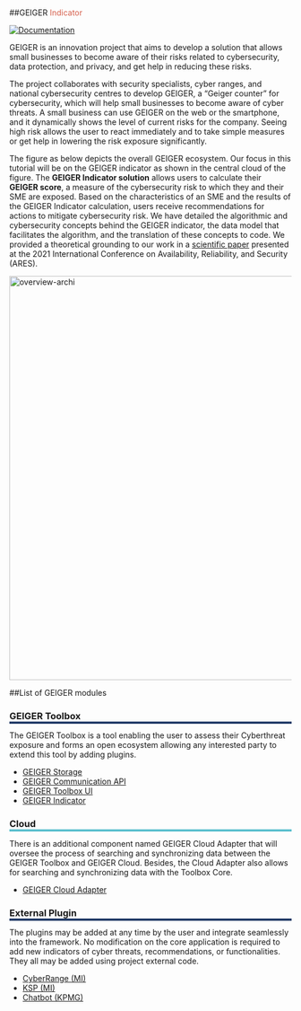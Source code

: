 <!--**
 @file
 @copyright FHNW Switzerland 2022, FHNW
 @authors JongGwan An [kman3212@gmail.com]
-->
 
#

##GEIGER <span style='color:#d6604d'>Indicator</span> 

[![Documentation](https://nexus.lab.fiware.org/repository/raw/public/badges/chapters/documentation.svg)](https://fiware-tutorials.rtfd.io)
<!--[![NGSI LD](https://img.shields.io/badge/NGSI-LD-d6604d.svg)](https://www.etsi.org/deliver/etsi_gs/CIM/001_099/009/01.04.01_60/gs_cim009v010401p.pdf)
[![JSON LD](https://img.shields.io/badge/JSON--LD-1.1-f06f38.svg)](https://w3c.github.io/json-ld-syntax/)
[![Support badge](https://img.shields.io/badge/tag-fiware-orange.svg?logo=stackoverflow)](https://stackoverflow.com/questions/tagged/fiware)
-->

GEIGER is an innovation project that aims to develop a solution that allows small businesses to become aware of their risks related to cybersecurity, data protection, and privacy, and get help in reducing these risks.

The project collaborates with security specialists, cyber ranges, and national cybersecurity centres to develop GEIGER, a “Geiger counter” for cybersecurity, which will help small businesses to become aware of cyber threats. 
A small business can use GEIGER on the web or the smartphone, and it dynamically shows the level of current risks for the company. Seeing high risk allows the user to react immediately and to take simple measures or get help in lowering the risk exposure significantly.

The figure as below depicts the overall GEIGER ecosystem. Our focus in this tutorial will be on the GEIGER indicator as shown in the central cloud of the figure. The **GEIGER Indicator solution** allows users to calculate their **GEIGER score**, a measure of the cybersecurity risk to 
which they and their SME are exposed. Based on the characteristics of an SME and the results of the GEIGER Indicator calculation, users receive recommendations for actions to mitigate cybersecurity risk.
We have detailed the algorithmic and cybersecurity concepts behind the GEIGER indicator, the data model that facilitates the algorithm, and the translation of these concepts to code. We provided a theoretical grounding to 
our work in a [scientific paper](https://dl.acm.org/doi/10.1145/3465481.3469199) presented at the 2021 International Conference on Availability, Reliability, and Security (ARES).


<img width="720" alt="overview-archi" src="https://user-images.githubusercontent.com/15152117/184707491-b7e3261c-4bcc-4338-bb64-ec4249f18895.png">



##List of GEIGER modules

<h3 style="box-shadow: 0px 4px 0px 0px #233c68;">GEIGER Toolbox</h3>

The GEIGER Toolbox is a tool enabling the user to assess their Cyberthreat exposure and forms an open ecosystem allowing any interested party to extend this tool by adding plugins. 

  + [GEIGER Storage](https://pub.dev/packages/geiger_localstorage)<br/>
  + [GEIGER Communication API](https://pub.dev/packages/geiger_api)<br/>
  + [GEIGER Toolbox UI](https://github.com/cyber-geiger/toolbox-ui-flutter)<br/>
  + [GEIGER Indicator](https://pub.dev/packages/toolbox_indicator_test)<br/>


<h3 style="box-shadow: 0px 4px 0px 0px #5dc0cf;">Cloud</h3>

There is an additional component named GEIGER Cloud Adapter that will oversee the process of searching and synchronizing data between the GEIGER Toolbox and GEIGER Cloud. Besides, the Cloud Adapter also allows for searching and synchronizing data with the Toolbox Core.

  + [GEIGER Cloud Adapter](https://github.com/cyber-geiger/cloud-adapter)<br/>


<h3 style="box-shadow: 0px 4px 0px 0px #233c68;">External Plugin</h3>

The plugins may be added at any time by the user and integrate seamlessly into the framework. No modification on the core application is required to add new indicators of cyber threats, recommendations, or functionalities. They all may be added using project external code.

  + [CyberRange (MI)]()<br/>
  + [KSP (MI)]()<br/>
  + [Chatbot (KPMG)]()<br/>
